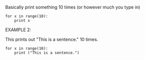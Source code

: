 Basically print something 10 times (or however much you type in)

```
for x in range(10):
    print x 
```

EXAMPLE 2:

This prints out "This is a sentence." 10 times.

```
for x in range(10):
    print ("This is a sentence.") 
```
